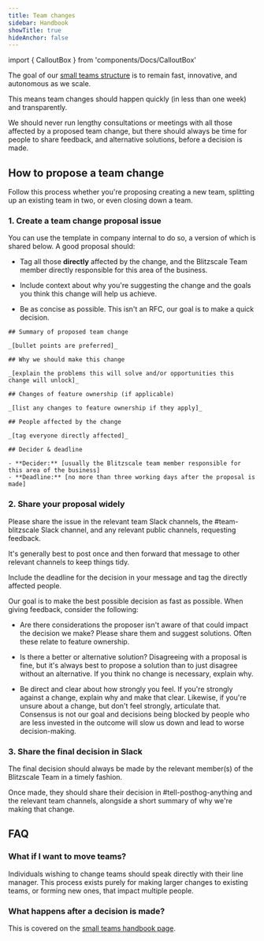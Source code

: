 ```yaml
---
title: Team changes
sidebar: Handbook
showTitle: true
hideAnchor: false
---
```


import { CalloutBox } from 'components/Docs/CalloutBox'

The goal of our [small teams structure](/handbook/company/small-teams) is to remain fast, innovative, and autonomous as we scale.

This means team changes should happen quickly (in less than one week) and transparently. 

We should never run lengthy consultations or meetings with all those affected by a proposed team change, but there should always be time for people to share feedback, and alternative solutions, before a decision is made.

## How to propose a team change

Follow this process whether you're proposing creating a new team, splitting up an existing team in two, or even closing down a team.

### 1. Create a team change proposal issue

You can use the template in company internal to do so, a version of which is shared below. A good proposal should:

- Tag all those **directly** affected by the change, and the Blitzscale Team member directly responsible for this area of the business.

- Include context about why you're suggesting the change and the goals you think this change will help us achieve.

- Be as concise as possible. This isn't an RFC, our goal is to make a quick decision.

```
## Summary of proposed team change

_[bullet points are preferred]_

## Why we should make this change

_[explain the problems this will solve and/or opportunities this change will unlock]_

## Changes of feature ownership (if applicable)

_[list any changes to feature ownership if they apply]_

## People affected by the change

_[tag everyone directly affected]_

## Decider & deadline

- **Decider:** [usually the Blitzscale team member responsible for this area of the business]
- **Deadline:** [no more than three working days after the proposal is made]
```

### 2. Share your proposal widely

Please share the issue in the relevant team Slack channels, the #team-blitzscale Slack channel, and any relevant public channels, requesting feedback.

It's generally best to post once and then forward that message to other relevant channels to keep things tidy.

Include the deadline for the decision in your message and tag the directly affected people.

<CalloutBox icon="IconInfo" title="Giving feedback on proposals" type="fyi">

Our goal is to make the best possible decision as fast as possible. When giving feedback, consider the following:

- Are there considerations the proposer isn't aware of that could impact the decision we make? Please share them and suggest solutions. Often these relate to feature ownership. 

- Is there a better or alternative solution? Disagreeing with a proposal is fine, but it's always best to propose a solution than to just disagree without an alternative. If you think no change is necessary, explain why.

- Be direct and clear about how strongly you feel. If you're strongly against a change, explain why and make that clear. Likewise, if you're unsure about a change, but don't feel strongly, articulate that. Consensus is not our goal and decisions being blocked by people who are less invested in the outcome will slow us down and lead to worse decision-making.

</CalloutBox>

### 3. Share the final decision in Slack

The final decision should always be made by the relevant member(s) of the Blitzscale Team in a timely fashion.

Once made, they should share their decision in #tell-posthog-anything and the relevant team channels, alongside a short summary of why we're making that change.

## FAQ

### What if I want to move teams?

Individuals wishing to change teams should speak directly with their line manager. This process exists purely for making larger changes to existing teams, or forming new ones, that impact multiple people.

### What happens after a decision is made?

This is covered on the [small teams handbook page](/handbook/company/small-teams#forming-new-small-teams).
